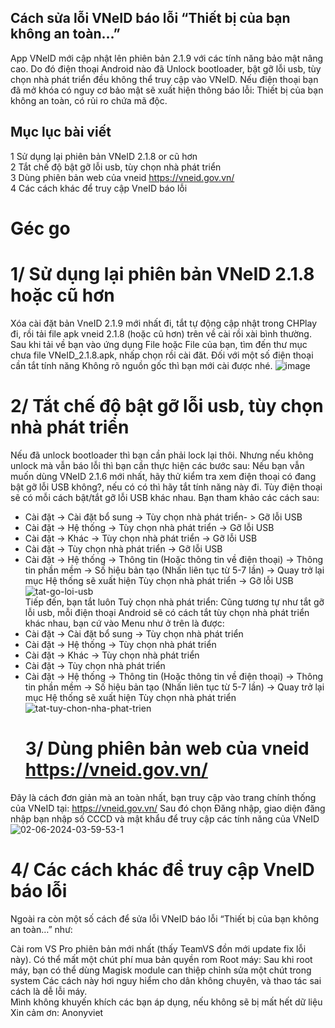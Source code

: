 ## Cách sửa lỗi VNeID báo lỗi “Thiết bị của bạn không an toàn…”
App  VNeID mới cập nhật lên phiên bản 2.1.9 với các tính năng bảo mật nâng cao. Do đó điện thoại Android nào đã Unlock bootloader, bật gỡ lỗi usb, tùy chọn nhà phát triển đều không thể truy cập vào VNeID. Nếu điện thoại bạn đã mở khóa có nguy cơ bảo mật sẽ xuất hiện thông báo lỗi: Thiết bị của bạn không an  toàn, có rủi ro chứa mã độc.
 ## Mục lục bài viết
1 Sử dụng lại phiên bản VNeID 2.1.8 or cũ hơn <br/>
2 Tắt chế độ bật gỡ lỗi usb, tùy chọn nhà phát triển<br/>
3 Dùng phiên bản web của vneid https://vneid.gov.vn/<br/>
4 Các cách khác để truy cập VneID báo lỗi<br/>
# Géc go <br/>
# 1/ Sử dụng lại phiên bản VNeID 2.1.8 hoặc cũ hơn
Xóa cài đặt bản VneID 2.1.9 mới nhất đi, tắt tự động cập nhật trong CHPlay đi, rồi tải file apk vneid 2.1.8 (hoặc cũ hơn) trên về cài rồi xài bình thường.
Sau khi tải về bạn vào ứng dụng File hoặc File của bạn, tìm đến thư mục chưa file VNeID_2.1.8.apk, nhấp chọn rồi cài đăt. Đối với một số điện thoại cần tắt tính năng Không rõ nguồn gốc thì bạn mới cài được nhé.
![image](https://github.com/user-attachments/assets/aa7bacf9-70d9-484c-a625-1911b3482071)

# 2/ Tắt chế độ bật gỡ lỗi usb, tùy chọn nhà phát triển
Nếu đã unlock bootloader thì bạn cần phải lock lại thôi. Nhưng nếu không unlock mà vẫn báo lỗi thì bạn cần thực hiện các bước sau:
Nếu bạn vẫn muốn dùng VNeID 2.1.6 mới nhất, hãy thử kiểm tra xem điện thoại có đang bật gỡ lỗi USB không?, nếu có có thì hãy tắt tính năng này đi. Tùy điện thoại sẽ có mỗi cách bật/tắt gỡ lỗi USB khác nhau. Bạn tham khảo các cách sau:
+ Cài đặt -> Cài đặt bổ sung -> Tùy chọn nhà phát triển- > Gỡ lỗi USB
+ Cài đặt -> Hệ thống -> Tùy chọn nhà phát triển -> Gỡ lỗi USB
+ Cài đặt -> Khác -> Tùy chọn nhà phát triển -> Gỡ lỗi USB
+ Cài đặt -> Tùy chọn nhà phát triển -> Gỡ lỗi USB
+ Cài đặt -> Hệ thống -> Thông tin (Hoặc thông tin về điện thoại) -> Thông tin phần mềm -> Số hiệu bản tạo (Nhấn liên tục từ 5-7 lần) -> Quay trở lại mục Hệ thống sẽ xuất hiện Tùy chọn nhà phát triển -> Gỡ lỗi USB
  ![tat-go-loi-usb](https://github.com/user-attachments/assets/8426d862-a34a-45f9-81c9-f2be4f04d60f)
  <br/>
  Tiếp đến, bạn tắt luôn Tuỳ chọn nhà phát triển:
Cũng tương tự như tắt gỡ lỗi usb, mỗi điện thoại Android sẽ có cách tắt tùy chọn nhà phát triển khác nhau, bạn cứ vào Menu như ở trên là được:
+ Cài đặt -> Cài đặt bổ sung -> Tùy chọn nhà phát triển
+ Cài đặt -> Hệ thống -> Tùy chọn nhà phát triển
+ Cài đặt -> Khác -> Tùy chọn nhà phát triển
+ Cài đặt -> Tùy chọn nhà phát triển
+ Cài đặt -> Hệ thống -> Thông tin (Hoặc thông tin về điện thoại) -> Thông tin phần mềm -> Số hiệu bản tạo (Nhấn liên tục từ 5-7 lần) -> Quay trở lại mục Hệ thống sẽ xuất hiện Tùy chọn nhà phát triển
  ![tat-tuy-chon-nha-phat-trien](https://github.com/user-attachments/assets/0ba3eaf2-9f9f-4fb8-afd9-a4333ba02c7c)
  # 3/ Dùng phiên bản web của vneid https://vneid.gov.vn/
Đây là cách đơn giản mà an toàn nhất, bạn truy cập vào trang chính thống của  VNeID tại: https://vneid.gov.vn/
Sau đó chọn Đăng nhập, giao diện đăng nhập bạn nhập số CCCD và mật khẩu để truy cập các tính năng của VNeID
![02-06-2024-03-59-53-1](https://github.com/user-attachments/assets/bd4f8d10-39c2-42af-959c-37456b1db72e)

# 4/ Các cách khác để truy cập VneID báo lỗi
Ngoài ra còn một số cách để  sửa lỗi VNeID báo lỗi “Thiết bị của bạn không an toàn…” như:

Cài rom VS Pro phiên bản mới nhất (thấy TeamVS đồn mới update fix lỗi này). Có thể mất một chút phí mua bản quyền rom
Root máy: Sau khi root máy, bạn có thể dùng Magisk module can thiệp chỉnh sửa một chút trong system
Các cách này hơi nguy hiểm cho dân không chuyên, và thao tác sai cách là dễ lỗi máy.  <br/> Mình không khuyến khích các bạn áp dụng, nếu không sẽ bị mất hết dữ liệu
<br/>
Xin cảm ơn: Anonyviet

